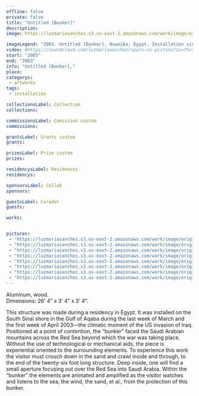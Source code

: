 ```yaml
---
offline: false
private: false
title: "Untitled [Bunker]"
description: 
image: https://luzmariasanchez.s3.us-east-2.amazonaws.com/work/image/original/bunker_vi01.jpg

imageLegend: "2003. Untitled [Bunker], Nuweiba, Egypt. Installation view."
video: #https://soundcloud.com/luzmariasanchez/spurs-vs-pistons?si=75c35ad8e2174235b2b30205e17183c8&utm_source=clipboard&utm_medium=text&utm_campaign=social_sharing
start: "2003"
end: "2003"
info: "Untitled [Bunker],"
place: 
categorys:
 - artworks
tags:
 - installation

collectionsLabel: Collection
collections:

commissionsLabel: Comission custom
commissions:

grantsLabel: Grants custom
grants:

prizesLabel: Prize custom
prizes:

residencysLabel: Residences
residencys:

sponsorsLabel: Collab
sponsors:

guestsLabel: Curador
guests:

works:


pictures:
 - "https://luzmariasanchez.s3.us-east-2.amazonaws.com/work/image/original/bunker_vi01.jpg | 2003. Untitled [Bunker], Nuweiba, Egypt. Installation view."
 - "https://luzmariasanchez.s3.us-east-2.amazonaws.com/work/image/original/bunker_vi02.jpg | 2003. Untitled [Bunker], Nuweiba, Egypt. Installation view."
 - "https://luzmariasanchez.s3.us-east-2.amazonaws.com/work/image/original/bunker_vi03.jpg | 2003. Untitled [Bunker], Nuweiba, Egypt. Installation view."
 - "https://luzmariasanchez.s3.us-east-2.amazonaws.com/work/image/original/bunker_vi04.jpg | 2003. Untitled [Bunker], Nuweiba, Egypt. Installation view." 
 - "https://luzmariasanchez.s3.us-east-2.amazonaws.com/work/image/original/bunker_vi06.jpg | 2003. Untitled [Bunker], Nuweiba, Egypt. Installation view."
 - "https://luzmariasanchez.s3.us-east-2.amazonaws.com/work/image/original/bunker_vi07.jpg | 2003. Untitled [Bunker], Nuweiba, Egypt. Installation view."
 - "https://luzmariasanchez.s3.us-east-2.amazonaws.com/work/image/original/bunker_vi08.jpg | 2003. Untitled [Bunker], Nuweiba, Egypt. Installation view."
 - "https://luzmariasanchez.s3.us-east-2.amazonaws.com/work/image/original/bunker_vi09.jpg | 2003. Untitled [Bunker], Nuweiba, Egypt. Installation view."
---
```


Aluminum, wood. \
Dimensions: 26’ 4” x 3’ 4” x 3’ 4”.


This structure was made during a residency in Egypt. It was installed on the South Sinai shore in the Gulf of Aqaba during the last week of March and the first week of April 2003—the climatic moment of the US invasion of Iraq. Positioned at a point of contention, the “bunker” faced the Saudi Arabian mountains across the Red Sea beyond which the war was taking place. Without the use of technological or mechanical aids, the piece is experiential oriented to the surrounding elements. To experience this work the visitor must crouch down in the sand and crawl inside and through, to the end of the twenty-six foot long structure. Deep inside, one will find a small aperture focusing out over the Red Sea into Saudi Arabia. Within the “bunker” the elements are animated and amplified as the visitor watches and listens to the sea, the wind, the sand, et al., from the protection of this bunker.
